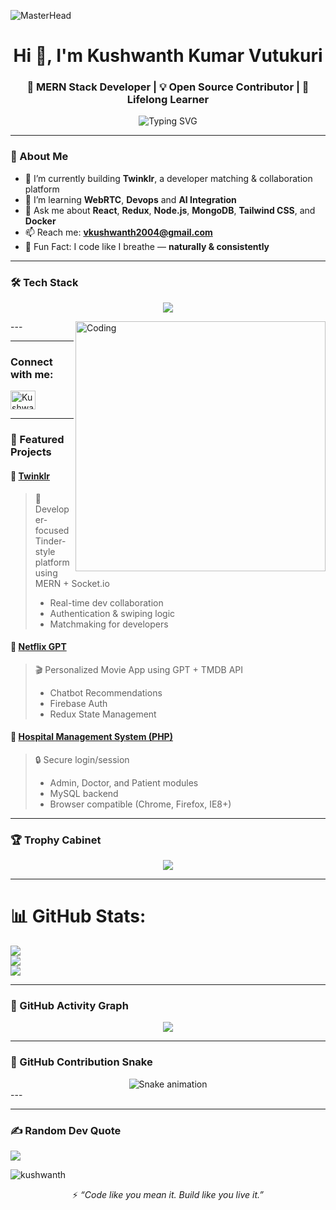 <!-- GitHub Profile README for Kushwanth Kumar Vutukuri -->
<!-- Web Dev Banner -->
![MasterHead](https://user-images.githubusercontent.com/80781196/190216139-7697aa5a-c9a0-4bd6-80bf-3aca76a2e1c8.gif)


<h1 align="center">Hi 👋, I'm Kushwanth Kumar Vutukuri</h1>
<h3 align="center">🚀 MERN Stack Developer | 💡 Open Source Contributor | 🎯 Lifelong Learner</h3>

<p align="center">
  <img src="https://readme-typing-svg.herokuapp.com?font=Fira+Code&size=24&pause=1000&color=F75C7E&center=true&vCenter=true&width=435&lines=Full+Stack+Developer;MERN+Stack+Engineer;React+%2B+Node+%2B+MongoDB+Lover;Build+Something+Great+Together!" alt="Typing SVG" />
</p>

---

### 💫 About Me
- 🔭 I’m currently building **Twinklr**, a developer matching & collaboration platform  
- 🌱 I’m learning **WebRTC**, **Devops** and **AI Integration**  
- 💬 Ask me about **React**, **Redux**, **Node.js**, **MongoDB**, **Tailwind CSS**, and **Docker**  
- 📫 Reach me: **[vkushwanth2004@gmail.com](mailto:vkushwanth2004@gmail.com)**  
- 🧠 Fun Fact: I code like I breathe — **naturally & consistently**
 ---
### 🛠 Tech Stack

<p align="center">
  <img src="https://skillicons.dev/icons?i=html,css,js,react,redux,nodejs,express,mongodb,firebase,tailwind,bootstrap,git,github,vscode,postman,aws,cpp,docker,figma,linux,jenkins" />
</p>
 ---

<!-- Programmer GIF -->
<img align="right" alt="Coding" width="400" src="https://cdn.dribbble.com/users/1162077/screenshots/3848914/programmer.gif">

---

<!-- Social Media -->
<h3 align="left">Connect with me:</h3>
<p align="left">

<a href="https://www.linkedin.com/in/kushwanth-kumar-vutukuri-95a844252/" target="_blank"><img align="center" src="https://raw.githubusercontent.com/rahuldkjain/github-profile-readme-generator/master/src/images/icons/Social/linked-in-alt.svg" alt="Kushwanth-linkdin" height="30" width="40" /></a>



---

### 🚀 Featured Projects

#### 🌟 [Twinklr](https://github.com/Kushwanth-004/DevTinder-web)
> 💬 Developer-focused Tinder-style platform using MERN + Socket.io  
> - Real-time dev collaboration  
> - Authentication & swiping logic  
> - Matchmaking for developers

#### 🎥 [Netflix GPT](https://github.com/Kushwanth-004/netflix-gpt)
> 🎬 Personalized Movie App using GPT + TMDB API  
> - Chatbot Recommendations  
> - Firebase Auth  
> - Redux State Management

#### 🏥 [Hospital Management System (PHP)](https://github.com/Kushwanth-004/hospital-management)
> 🔒 Secure login/session  
> - Admin, Doctor, and Patient modules  
> - MySQL backend  
> - Browser compatible (Chrome, Firefox, IE8+)

---

### 🏆 Trophy Cabinet

<p align="center">
  <img src="https://github-profile-trophy.vercel.app/?username=Kushwanth-004&theme=radical&no-frame=true&title=Stars,Followers,Commits,Repositories,Issues,PullRequest,MultiLanguage" />
</p>

---


# 📊 GitHub Stats:
![](https://github-readme-stats.vercel.app/api?username=Kushwanth-004&theme=dark&hide_border=false&include_all_commits=false&count_private=false)<br/>
![](https://github-readme-streak-stats.herokuapp.com/?user=Kushwanth-004&theme=dark&hide_border=false)<br/>
![](https://github-readme-stats.vercel.app/api/top-langs/?username=Kushwanth-004&theme=dark&hide_border=false&include_all_commits=false&count_private=false&layout=compact)

---

### 🧠 GitHub Activity Graph

<p align="center">
  <img src="https://github-readme-activity-graph.vercel.app/graph?username=Kushwanth-004&theme=dracula&area=true&hide_border=true" />
</p>

---

### 🐍 GitHub Contribution Snake
<div align="center">
  <img src="https://profile-readme-generator.com/assets/snake.svg" alt="Snake animation" />
</div>
---



---
### ✍️ Random Dev Quote
![](https://quotes-github-readme.vercel.app/api?type=horizontal&theme=radical)


<p align="left"> <img src="https://komarev.com/ghpvc/?username=Kushwanth-004&label=Profile%20views&color=0e75b6&style=flat" alt="kushwanth" /> </p>

<p align="center">
  ⚡ <em>“Code like you mean it. Build like you live it.”</em>
</p>
